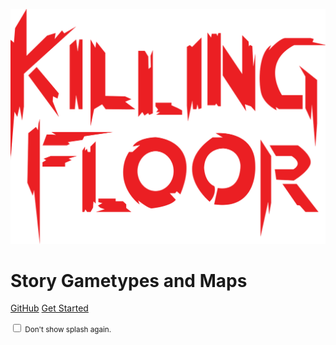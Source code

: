 ![img](./_media/logo.png)

# **Story Gametypes and Maps**

[GitHub](https://github.com/InsultingPros/KFStory)
[Get Started](README.md)

<small>
    <input id="hide-coverpage" type="checkbox">
    Don't show splash again.
</small>
